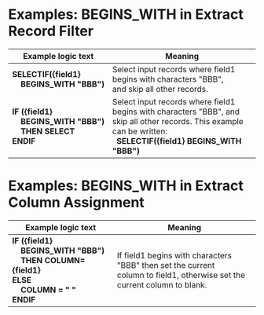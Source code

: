 # Examples: BEGINS_WITH in Extract Record Filter

|Example logic text|Meaning|
|------------------|-------|
|**SELECTIF({field1}<br>&nbsp;&nbsp;&nbsp;&nbsp;BEGINS_WITH&nbsp;"BBB")**|Select input records where field1 begins with characters "BBB",<br> and skip all other records.|
|**IF ({field1}<br>&nbsp;&nbsp;&nbsp;&nbsp;BEGINS_WITH&nbsp;"BBB")<br>&nbsp;&nbsp;&nbsp;&nbsp;THEN SELECT<br>ENDIF**|Select input records where field1 begins with characters "BBB", and skip all other records. This example can be written:<br>&nbsp; **SELECTIF({field1} BEGINS_WITH "BBB")**|

# Examples: BEGINS_WITH in Extract Column Assignment

|Example logic text|Meaning|
|------------------|-------|
|**IF ({field1}<br>&nbsp;&nbsp;&nbsp;&nbsp;BEGINS_WITH&nbsp;"BBB")<br>&nbsp;&nbsp;&nbsp;&nbsp;THEN COLUMN={field1}<br>ELSE<br>&nbsp;&nbsp;&nbsp;&nbsp;COLUMN = " " <br>ENDIF**|If field1 begins with characters "BBB" then set the current <br>column to field1, otherwise set the current column to blank.|
